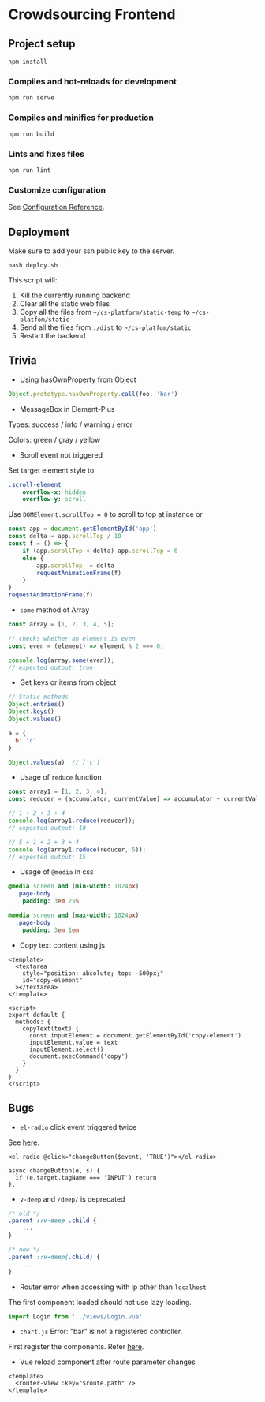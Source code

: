 # Crowdsourcing Frontend

## Project setup
```
npm install
```

### Compiles and hot-reloads for development
```
npm run serve
```

### Compiles and minifies for production
```
npm run build
```

### Lints and fixes files
```
npm run lint
```

### Customize configuration
See [Configuration Reference](https://cli.vuejs.org/config/).

## Deployment

Make sure to add your ssh public key to the server.

```shell
bash deploy.sh
```

This script will:

1. Kill the currently running backend
2. Clear all the static web files
3. Copy all the files from `~/cs-platform/static-temp` to `~/cs-platfom/static`
4. Send all the files from `./dist` to `~/cs-platfom/static`
5. Restart the backend

## Trivia

- Using hasOwnProperty from Object

```js
Object.prototype.hasOwnProperty.call(foo, 'bar')
```

- MessageBox in Element-Plus

Types: success / info / warning / error

Colors: green / gray / yellow

- Scroll event not triggered

Set target element style to 

```sass
.scroll-element
	overflow-x: hidden
	overflow-y: scroll
```

Use `DOMElement.scrollTop = 0` to scroll to top at instance or

```js
const app = document.getElementById('app')
const delta = app.scrollTop / 10
const f = () => {
    if (app.scrollTop < delta) app.scrollTop = 0
    else {
        app.scrollTop -= delta
        requestAnimationFrame(f)
    }
}
requestAnimationFrame(f)
```

- `some` method of Array

```js
const array = [1, 2, 3, 4, 5];

// checks whether an element is even
const even = (element) => element % 2 === 0;

console.log(array.some(even));
// expected output: true
```

- Get keys or items from object

```js
// Static methods
Object.entries()
Object.keys()
Object.values()

a = {
  b: 'c'
}

Object.values(a)  // ['c']
```

- Usage of `reduce` function

```js
const array1 = [1, 2, 3, 4];
const reducer = (accumulator, currentValue) => accumulator + currentValue;

// 1 + 2 + 3 + 4
console.log(array1.reduce(reducer));
// expected output: 10

// 5 + 1 + 2 + 3 + 4
console.log(array1.reduce(reducer, 5));
// expected output: 15

```

- Usage of `@media` in css

```sass
@media screen and (min-width: 1024px)
  .page-body
    padding: 3em 25%

@media screen and (max-width: 1024px)
  .page-body
    padding: 3em 1em
```

- Copy text content using js

```vue
<template>
  <textarea 
    style="position: absolute; top: -500px;" 
    id="copy-element"
  ></textarea>
</template>

<script>
export default {
  methods: {
    copyText(text) {
      const inputElement = document.getElementById('copy-element')
      inputElement.value = text
      inputElement.select()
      document.execCommand('copy')
    }
  }
}
</script>
```

## Bugs

- `el-radio` click event triggered twice

See [here](https://blog.csdn.net/Zhou_xiaoqian/article/details/105847068). 

```vue
<el-radio @click="changeButton($event, 'TRUE')"></el-radio>

async changeButton(e, s) {
  if (e.target.tagName === 'INPUT') return
},
```

- `v-deep` and `/deep/` is deprecated

```css
/* old */
.parent ::v-deep .child {
    ...
}

/* new */
.parent ::v-deep(.child) {
    ...
}
```

- Router error when accessing with ip other than `localhost`

The first component loaded should not use lazy loading.

```js
import Login from '../views/Login.vue'
```

- `chart.js` Error: "bar" is not a registered controller.

First register the components. Refer [here](https://www.chartjs.org/docs/latest/getting-started/v3-migration.html).

- Vue reload component after route parameter changes

```vue
<template>
  <router-view :key="$route.path" />
</template>
```
